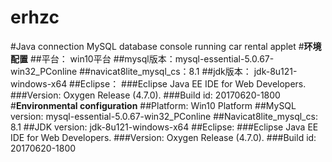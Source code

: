 # erhzc
#Java connection MySQL database console running car rental applet
#**环境配置**
	##平台：     win10平台
	##mysql版本：mysql-essential-5.0.67-win32_PConline
	##navicat8lite_mysql_cs：8.1
	##jdk版本：  jdk-8u121-windows-x64
	##Eclipse：  ###Eclipse Java EE IDE for Web Developers.
           	   ###Version: Oxygen Release (4.7.0). 
           	   ###Build id: 20170620-1800
#**Environmental configuration**
	##Platform: Win10 Platform
	##MySQL version: mysql-essential-5.0.67-win32_PConline
	##Navicat8lite_mysql_cs: 8.1
	##JDK version: jdk-8u121-windows-x64
	##Eclipse:  ###Eclipse Java EE IDE for Web Developers.
		  ###Version: Oxygen Release (4.7.0).
		  ###Build id: 20170620-1800
